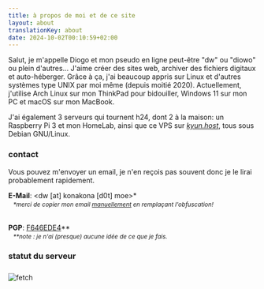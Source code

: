 ```yaml
---
title: à propos de moi et de ce site
layout: about
translationKey: about
date: 2024-10-02T00:10:59+02:00
---
```


Salut, je m'appelle Diogo et mon pseudo en ligne peut-être "dw" ou "diowo" ou plein d'autres... J'aime créer des sites web, archiver des fichiers digitaux et auto-héberger. Grâce à ça, j'ai beaucoup appris sur Linux et d'autres systèmes type UNIX par moi même (depuis moitié 2020). Actuellement, j'utilise Arch Linux sur mon ThinkPad pour bidouiller, Windows 11 sur mon PC et macOS sur mon MacBook.

J'ai également 3 serveurs qui tournent h24, dont 2 à la maison: un Raspberry Pi 3 et mon HomeLab, ainsi que ce VPS sur *[kyun.host](https://kyun.host)*, tous sous Debian GNU/Linux.

### contact

Vous pouvez m'envoyer un email, je n'en reçois pas souvent donc je le lirai probablement rapidement.

**E-Mail**: <⁪⁪⁪d⁪⁪w⁪⁪ ⁪⁪[⁪⁪a⁪⁪t⁪⁪]⁪⁪ k⁪⁪o⁪⁪n⁪⁪a⁪⁪k⁪⁪o⁪⁪n⁪⁪a⁪⁪ ⁪⁪[⁪⁪d⁪⁪0⁪⁪t⁪⁪]⁪⁪ ⁪⁪m⁪⁪o⁪⁪e⁪⁪>*

<p style="position: relative; bottom: 12px; margin-bottom: -12px; font-size: 12px; margin-left: 10px;"><i>*merci de copier mon email <u>manuellement</u> en remplaçant l'obfuscation!</i></p>

<br>

**PGP**: [F646EDE4](/dw%20(F646EDE4)%20%E2%80%93%20Public.asc)**

<p style="position: relative; bottom: 12px; margin-bottom: -12px; font-size: 12px; margin-left: 10px;"><i>**note : je n'ai (presque) aucune idée de ce que je fais.</i></p>

### statut du serveur

<img style="margin-top: 8px" src="https://konakona.moe/fetch.png" alt="fetch">
